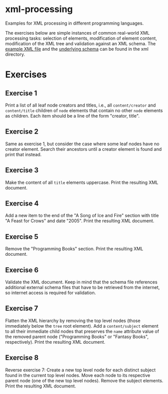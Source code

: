 # xml-processing

Examples for XML processing in different programming languages.

The exercises below are simple instances of common real-world XML processing
tasks: selection of elements, modification of element content, modification of
the XML tree and validation against an XML schema. The [example XML
file](xml/example.xml) and the [underlying schema](xml/gtr_dc.xsd) can be found
in the xml directory.

# Exercises

## Exercise 1

Print a list of all leaf node creators and titles, i.e., all `content/creator`
and `content/title` children of `node` elements that contain no other `node`
elements as children. Each item should be a line of the form "creator, title".

## Exercise 2

Same as exercise 1, but consider the case where some leaf nodes have no creator
element. Search their ancestors until a creator element is found and print that
instead.

## Exercise 3

Make the content of all `title` elements uppercase. Print the resulting XML
document.

## Exercise 4

Add a new item to the end of the "A Song of Ice and Fire" section with title "A
Feast for Crows" and date "2005". Print the resulting XML document.

## Exercise 5

Remove the "Programming Books" section. Print the resulting XML document.

## Exercise 6

Validate the XML document. Keep in mind that the schema file references
additional external schema files that have to be retrieved from the internet, so
internet access is required for validation.

## Exercise 7

Flatten the XML hierarchy by removing the top level nodes (those immediately
below the `tree` root element). Add a `content/subject` element to all their
immediate child nodes that preserves the `name` attribute value of the removed
parent node ("Programming Books" or "Fantasy Books", respectively). Print the
resulting XML document.

## Exercise 8

Reverse exercise 7: Create a new top level node for each distinct subject found
in the current top level nodes. Move each node to its respective parent node
(one of the new top level nodes). Remove the subject elements. Print the
resulting XML document.

